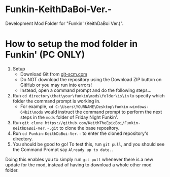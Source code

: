 # Funkin-KeithDaBoi-Ver.-
Development Mod Folder for "Funkin' (KeithDaBoi Ver.)".

# How to setup the mod folder in Funkin' (PC ONLY)

1. Setup
    - Download Git from [git-scm.com](https://www.git-scm.com)
    - Do NOT download the repository using the Download ZIP button on GitHub or you may run into errors!
    - Instead, open a command prompt and do the following steps...
2. Run `cd directory\that\your\funkin\mods\folder\is\in` to specify which folder the command prompt is working in.
    - For example, `cd C:\Users\YOURNAME\Desktop\funkin-windows-64bit\mods` would instruct the command prompt to perform the next steps in the `mods` folder of Friday Night Funkin'.
3. Run `git clone https://github.com/KeithTheEpicBoi/Funkin-KeithDaBoi-Ver.-.git` to clone the base repository.
4. Run `cd Funkin-KeithDaBoi-Ver.-` to enter the cloned repository's directory.
5. You should be good to go! To test this, run `git pull`, and you should see the Command Prompt say `Already up to date.`.

Doing this enables you to simply run `git pull` whenever there is a new update for the mod, instead of having to download a whole other mod folder.